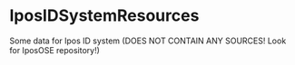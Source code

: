 # IposIDSystemResources
 Some data for Ipos ID system (DOES NOT CONTAIN ANY SOURCES! Look for IposOSE repository!)

